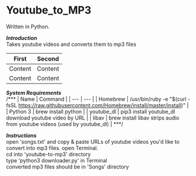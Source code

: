 # Youtube_to_MP3

Written in Python.

***Introduction***\
    Takes youtube videos and converts them to mp3 files

First  | Second 
--- | --- 
Content  | Content  
Content  | Content  

***System Requirements***\
    /***
    | Name       |    Command                                                                                           |
    | --- | --- |
    | Homebrew    |    /usr/bin/ruby -e "$(curl -fsSL https://raw.githubusercontent.com/Homebrew/install/master/install)" |
    | Python 3    |    brew install python                                                                                |
    | youtube_dl  |    pip3 install youtube_dl     download youtube video by URL                                          |
    | libav       |    brew install libav          strips audio from youtube videos (used by youtube_dl)                  |
    ***/                                        
                                                
***Instructions***\
    open 'songs.txt' and copy & paste URLs of youtube videos you'd like to convert into mp3 files.
    open Terminal.\
    cd into 'youtube-to-mp3' directory\
    type 'python3 downloader.py' in Terminal\
    converted mp3 files should be in 'Songs' directory
